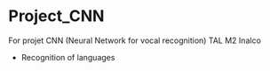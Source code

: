 # Project_CNN
For projet CNN (Neural Network for vocal recognition) TAL M2 Inalco 
- Recognition of languages
